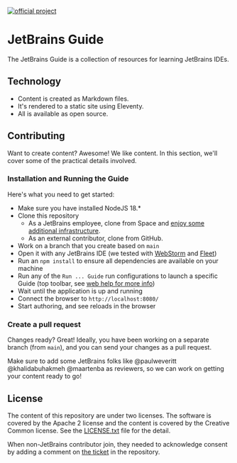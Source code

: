 [![official project](https://jb.gg/badges/official-flat-square.svg)](https://github.com/JetBrains)

# JetBrains Guide

The JetBrains Guide is a collection of resources for learning JetBrains IDEs.

## Technology

* Content is created as Markdown files.
* It's rendered to a static site using Eleventy.
* All is available as open source.

## Contributing

Want to create content? Awesome! We like content. In this section, we'll cover some of the practical details involved.

### Installation and Running the Guide

Here's what you need to get started:

* Make sure you have installed NodeJS 18.*
* Clone this repository
  * As a JetBrains employee, clone from Space and [enjoy some additional infrastructure](https://jetbrains.team/p/jetbrains-guide/documents/Docs/a/Contributing-on-Space).
  * As an external contributor, clone from GitHub.
* Work on a branch that you create based on `main`
* Open it with any JetBrains IDE (we tested with [WebStorm](https://www.jetbrains.com/webstorm/) and [Fleet](https://www.jetbrains.com/fleet/))
* Run an `npm install` to ensure all dependencies are available on your machine
* Run any of the `Run ... Guide` run configurations to launch a specific Guide (top toolbar, see [web help for more info](https://www.jetbrains.com/help/webstorm/running-applications.html))
* Wait until the application is up and running
* Connect the browser to `http://localhost:8080/`
* Start authoring, and see reloads in the browser

### Create a pull request

Changes ready? Great! Ideally, you have been working on a separate branch (from `main`), and you can send your changes as a pull request.

Make sure to add some JetBrains folks like @paulweveritt @khalidabuhakmeh @maartenba as reviewers, so we can work on getting your content ready to go! 

## License

The content of this repository are under two licenses. The software is covered by
the Apache 2 license and the content is covered by the Creative Common license.
See the [LICENSE.txt](LICENSE.txt) file for the detail.

When non-JetBrains contributor join, they needed to acknowledge consent by
adding a comment on [the ticket](https://github.com/JetBrains/guide/issues/7) in the repository. 
